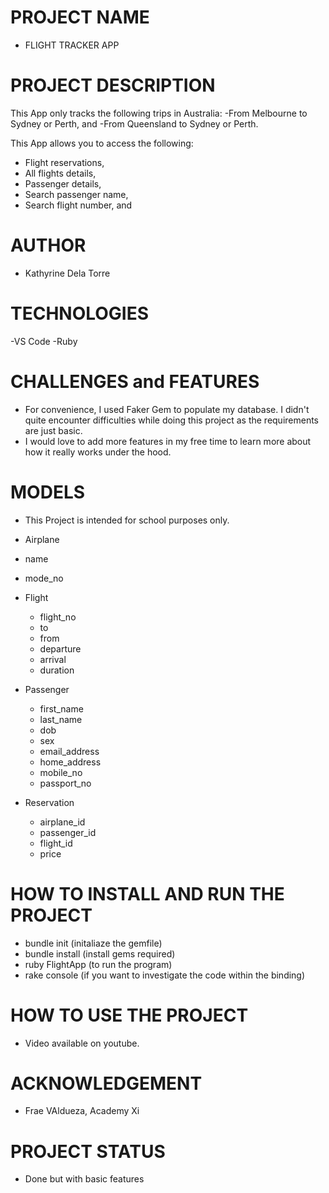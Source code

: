 # PROJECT NAME

- FLIGHT TRACKER APP

# PROJECT DESCRIPTION

This App only tracks the following trips in Australia:
-From Melbourne to Sydney or Perth, and
-From Queensland to Sydney or Perth.

This App allows you to access the following:
- Flight reservations,
- All flights details,
- Passenger details,
- Search passenger name,
- Search flight number, and
  

# AUTHOR

- Kathyrine Dela Torre
  
# TECHNOLOGIES

-VS Code
-Ruby

# CHALLENGES and FEATURES

- For convenience, I used Faker Gem to populate my database. I didn't quite encounter difficulties while doing this project as the requirements are just basic. 
- I would love to add more features in my free time to learn more about how it really works under the hood. 

# MODELS

- This Project is intended for school purposes only.
  
 - Airplane 
  - name
  - mode_no

- Flight 
  - flight_no
  - to
  - from
  - departure
  - arrival
  - duration

- Passenger 
  - first_name
  - last_name
  - dob
  - sex
  - email_address
  - home_address
  - mobile_no
  - passport_no
  
- Reservation 
  - airplane_id
  - passenger_id
  - flight_id
  - price



# HOW TO INSTALL AND RUN THE PROJECT

- bundle init (initaliaze the gemfile)
- bundle install (install gems required)
- ruby FlightApp (to run the program)
- rake console (if you want to investigate the code within the binding)

# HOW TO USE THE PROJECT

- Video available on youtube.

# ACKNOWLEDGEMENT

- Frae VAldueza, Academy Xi

# PROJECT STATUS

- Done but with basic features









